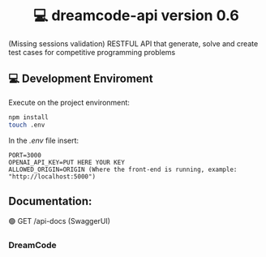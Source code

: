 <h1 align="center"> 💻 dreamcode-api version 0.6 </h1>
(Missing sessions validation)
RESTFUL API that generate, solve and create test cases for competitive programming problems

## 💻 Development Enviroment

Execute on the project environment:
```sh
npm install
touch .env
```

In the *.env* file insert:
```
PORT=3000
OPENAI_API_KEY=PUT HERE YOUR KEY
ALLOWED_ORIGIN=ORIGIN (Where the front-end is running, example: "http://localhost:5000") 
```
## Documentation: 
🟢 GET /api-docs (SwaggerUI)

  ### DreamCode
